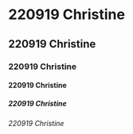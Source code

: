 # 220919 Christine
## 220919 Christine
### 220919 Christine
#### 220919 Christine
##### 220919 Christine
###### 220919 Christine
